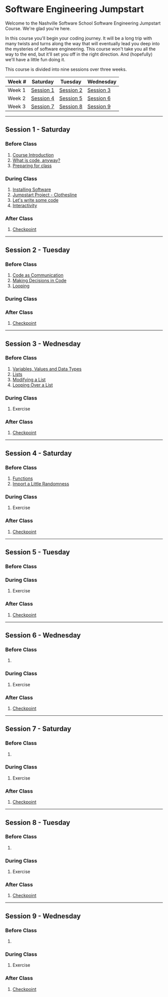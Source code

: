 # Software Engineering Jumpstart

Welcome to the Nashville Software School Software Engineering Jumpstart Course. We're glad you're here.

In this course you'll begin your coding journey. It will be a long trip with many twists and turns along the way that will eventually lead you deep into the mysteries of software engineering. This course won't take you all the way to the end, but it'll set you off in the right direction. And (hopefully) we'll have a little fun doing it.

This course is divided into nine sessions over three weeks.

| Week # | Saturday                | Tuesday                 | Wednesday               |
| ------ | ----------------------- | ----------------------- | ----------------------- |
| Week 1 | [Session 1](#session-1) | [Session 2](#session-2) | [Session 3](#session-3) |
| Week 2 | [Session 4](#session-4) | [Session 5](#session-5) | [Session 6](#session-6) |
| Week 3 | [Session 7](#session-7) | [Session 8](#session-8) | [Session 9](#session-9) |

---

## Session 1 - Saturday

### Before Class

1. [Course Introduction](./sessions/session1/prework/course_intro.md)
1. [What is code, anyway?](./sessions/session1/prework/what_is_code.md)
1. [Preparing for class](./sessions/session1/prework/prep_for_first_class.md)

### During Class

1. [Installing Software](./sessions/session1/classroom/installations.md)
1. [Jumpstart Project - Clothesline](./projects/clothesline/clothesline.md)
1. [Let's write some code](./sessions/session1/classroom/hello_world.md)
1. [Interactivity](./sessions/session1/classroom/interactivity.md)

### After Class

1. [Checkpoint](./sessions/session1/wrapup/checkpoint.md)

---

## Session 2 - Tuesday

### Before Class

1. [Code as Communication](./sessions/session2/prework/code_as_communication.md)
1. [Making Decisions in Code](./sessions/session2/prework/if_statements.md)
1. [Looping](./sessions/session2/prework/while_loop.md)

### During Class


### After Class

1. [Checkpoint](./sessions/session2/wrapup/checkpoint.md)

---

## Session 3 - Wednesday

### Before Class

1. [Variables, Values and Data Types](./sessions/session3/prework/data_types.md)
1. [Lists](./sessions/session3/prework/lists.md)
1. [Modifying a List](./sessions/session3/prework/advanced_lists.md)
1. [Looping Over a List](./sessions/session3/prework/for_loop.md)

### During Class

1. Exercise

### After Class

1. [Checkpoint](./sessions/session3/wrapup/checkpoint.md)

---

## Session 4 - Saturday

### Before Class

1. [Functions](./sessions/session4/prework/functions.md)
1. [Import a Little Randomness](./sessions/session4/prework/import_random.md)

### During Class

1. Exercise

### After Class

1. [Checkpoint](./sessions/session4/wrapup/checkpoint.md)

---

## Session 5 - Tuesday

### Before Class


### During Class

1. Exercise

### After Class

1. [Checkpoint](./sessions/session5/wrapup/checkpoint.md)

---

## Session 6 - Wednesday

### Before Class

1. 

### During Class

1. Exercise

### After Class

1. [Checkpoint](./sessions/session6/wrapup/checkpoint.md)

---

## Session 7 - Saturday

### Before Class

1. 

### During Class

1. Exercise

### After Class

1. [Checkpoint](./sessions/session7/wrapup/checkpoint.md)

---

## Session 8 - Tuesday

### Before Class

1. 

### During Class

1. Exercise

### After Class

1. [Checkpoint](./sessions/session8/wrapup/checkpoint.md)

---

## Session 9 - Wednesday

### Before Class

1. 

### During Class

1. Exercise

### After Class

1. [Checkpoint](./sessions/session9/wrapup/checkpoint.md)
